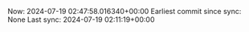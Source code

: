 Now: 2024-07-19 02:47:58.016340+00:00 Earliest commit since sync: None Last sync: 2024-07-19 02:11:19+00:00

